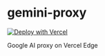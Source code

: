 # gemini-proxy

[![Deploy with Vercel](https://vercel.com/button)](https://vercel.com/new/clone?repository-url=https://github.com/prolapser/gemini-proxy)

Google AI proxy on Vercel Edge
